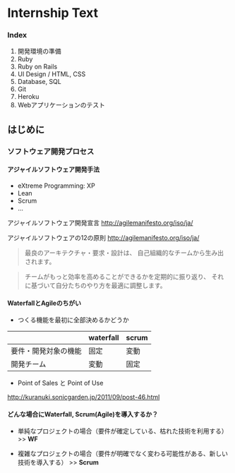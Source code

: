 # Internship Text

### Index

1. 開発環境の準備
2. Ruby
3. Ruby on Rails
4. UI Design / HTML, CSS
5. Database, SQL
6. Git
7. Heroku
8. Webアプリケーションのテスト


## はじめに

### ソフトウェア開発プロセス

#### アジャイルソフトウェア開発手法

- eXtreme Programming: XP
- Lean
- Scrum
- ...

アジャイルソフトウェア開発宣言
<http://agilemanifesto.org/iso/ja/>

アジャイルソフトウェアの12の原則
<http://agilemanifesto.org/iso/ja/>

> 最良のアーキテクチャ・要求・設計は、
自己組織的なチームから生み出されます。

> チームがもっと効率を高めることができるかを定期的に振り返り、
> それに基づいて自分たちのやり方を最適に調整します。


#### WaterfallとAgileのちがい

- つくる機能を最初に全部決めるかどうか

||waterfall|scrum|
|---|---|---|
|要件・開発対象の機能|固定|変動|
|開発チーム|変動|固定|

- Point of Sales と Point of Use

http://kuranuki.sonicgarden.jp/2011/09/post-46.html

#### どんな場合にWaterfall, Scrum(Agile)を導入するか？

- 単純なプロジェクトの場合（要件が確定している、枯れた技術を利用する） >> **WF**

- 複雑なプロジェクトの場合（要件が明確でなく変わる可能性がある、新しい技術を導入する） >> **Scrum**
